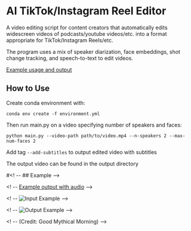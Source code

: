 # AI TikTok/Instagram Reel Editor

A video editing script for content creators that automatically edits
widescreen videos of podcasts/youtube videos/etc. into a format 
appropriate for TikTok/Instagram Reels/etc.

The program uses a mix of speaker diarization, face embeddings,
shot change tracking, and speech-to-text to edit videos.

[Example usage and output](https://youtu.be/wWcMCVsQR04)

## How to Use

Create conda environment with:

`conda env create -f environment.yml`

Then run main.py on a video specifying number of speakers and faces:

`python main.py --video-path path/to/video.mp4 --n-speakers 2 --max-num-faces 2`

Add tag `--add-subtitles` to output edited video with subtitles

The output video can be found in the output directory

#<! -- ## Example -->

<! -- [Example output with audio](https://www.youtube.com/watch?v=e0QwOcsAZ28) -->

<! -- ![Input Example](examples/input.gif) -->

<! -- ![Output Example](examples/output.gif) -->

<! -- (Credit: Good Mythical Morning) -->
